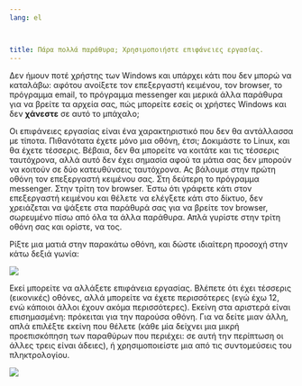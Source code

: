 ```yaml
---
lang: el



title: Πάρα πολλά παράθυρα; Χρησιμοποιήστε επιφάνειες εργασίας.
---
```


Δεν ήμουν ποτέ χρήστης των Windows και υπάρχει κάτι που δεν μπορώ να
καταλάβω: αφότου ανοίξετε τον επεξεργαστή κειμένου, τον browser, το πρόγραμμα
email, το πρόγραμμα messenger και μερικά άλλα παράθυρα για να βρείτε τα
αρχεία σας, πώς μπορείτε εσείς οι χρήστες Windows και δεν <b>χάνεστε</b> 
σε αυτό το μπάχαλο;

Οι επιφάνειες εργασίας είναι ένα χαρακτηριστικό που δεν θα αντάλλασσα
με τίποτα. Πιθανότατα έχετε μόνο μια οθόνη, έτσι; Δοκιμάστε το Linux, 
και θα έχετε τέσσερις. Βέβαια, δεν θα μπορείτε να κοιτάτε και τις τέσσερις
ταυτόχρονα, αλλά αυτό δεν έχει σημασία αφού τα μάτια σας δεν μπορούν να
κοιτούν σε δύο κατευθύνσεις ταυτόχρονα. Ας βάλουμε στην πρώτη οθόνη τον 
επεξεργαστή κειμένου σας. Στη δεύτερη το πρόγραμμα messenger. Στην τρίτη
τον browser. Έστω ότι γράφετε κάτι στον επεξεργαστή κειμένου και θέλετε να
ελέγξετε κάτι στο δίκτυο, δεν χρειάζεται να ψάξετε στα παράθυρά σας για να
βρείτε τον browser, σωρευμένο πίσω από όλα τα άλλα παράθυρα. Απλά γυρίστε
στην τρίτη οθόνη σας και ορίστε, να τος.

Ρίξτε μια ματιά στην παρακάτω οθόνη, και δώστε ιδιαίτερη προσοχή στην
κάτω δεξιά γωνία:

<img src="Images/workspaces.png" border="0"/>

Εκεί μπορείτε να αλλάξετε επιφάνεια εργασίας. Βλέπετε ότι έχει τέσσερις
(εικονικές) οθόνες, αλλά μπορείτε να έχετε περισσότερες (εγώ έχω 12, ενώ
κάποιοι άλλοι έχουν ακόμα περισσότερες). Εκείνη στα αριστερά είναι επισημασμένη:
πρόκειται για την παρούσα οθόνη. Για να δείτε μιαν άλλη, απλά επιλέξτε εκείνη
που θέλετε (κάθε μία δείχνει μια μικρή προεπισκόπηση των παραθύρων που περιέχει:
σε αυτή την περίπτωση οι άλλες τρεις είναι άδειες), ή χρησιμοποιείστε μια από
τις συντομεύσεις του πληκτρολογίου.

<img src="Images/workspaces_full.png" border="0"/>




